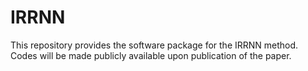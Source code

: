 # IRRNN

This repository provides the software package for the IRRNN method. Codes will be made publicly available upon publication of the paper.
